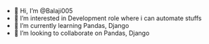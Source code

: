 - 👋 Hi, I’m @Balaji005
- 👀 I’m interested in Development role where i can automate stuffs
- 🌱 I’m currently learning Pandas, Django
- 💞️ I’m looking to collaborate on Pandas, Django


<!---
Balaji005/Balaji005 is a ✨ special ✨ repository because its `README.md` (this file) appears on your GitHub profile.
You can click the Preview link to take a look at your changes.
--->
